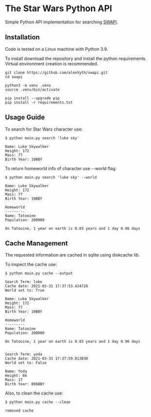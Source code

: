 # The Star Wars Python API

Simple Python API implementation for searching [SWAPI](https://www.swapi.tech).

## Installation

Code is tested on a Linux machine with Python 3.9.

To install download the repository and install the python requirements.
Virtual environment creation is recommended.

```shell
git clone https://github.com/alexVyth/swapi.git
cd swapi

python3 -m venv .venv
source .venv/bin/activate

pip install --upgrade pip
pip install -r requirements.txt
```

## Usage Guide

To search for Star Wars character use:

```shell
$ python main.py search 'luke sky'

Name: Luke Skywalker
Height: 172
Mass: 77
Birth Year: 19BBY
```

To return homeworld info of character use --world flag:

```shell
$ python main.py search 'luke sky' --world

Name: Luke Skywalker
Height: 172
Mass: 77
Birth Year: 19BBY

Homeworld
---------
Name: Tatooine
Population: 200000

On Tatooine, 1 year on earth is 0.83 years and 1 day 0.96 days
```

## Cache Management

The requested information are cached in sqlite using diskcache lib.

To inspect the cache use:

```raw
$ python main.py cache --output

Search Term: luke
Cache date: 2021-03-31 17:37:53.424728
World set to: True

Name: Luke Skywalker
Height: 172
Mass: 77
Birth Year: 19BBY

Homeworld
---------
Name: Tatooine
Population: 200000

On Tatooine, 1 year on earth is 0.83 years and 1 day 0.96 days


Search Term: yoda
Cache date: 2021-03-31 17:37:59.013830
World set to: False

Name: Yoda
Height: 66
Mass: 17
Birth Year: 896BBY
```

Also, to clean the cache use:

```shell
$ python main.py cache --clean

removed cache
```
